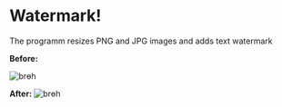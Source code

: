 # Watermark!
The programm resizes PNG and JPG images and adds text watermark

**Before:**

![brөh](https://user-images.githubusercontent.com/96821799/167916945-1359a81d-5572-4c1f-b629-2ecb2bf3b8cb.jpg)

**After:**
![brөh](https://user-images.githubusercontent.com/96821799/167916989-96f43c50-0469-4c57-bdd9-9516b26920f5.jpg)

